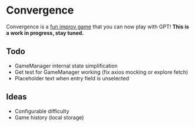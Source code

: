 # Convergence

Convergence is a [fun improv game](https://www.learnimprov.com/convergence/) that you can now play with GPT! **This is a work in progress, stay tuned.**

## Todo

- GameManager internal state simplification
- Get test for GameManager working (fix axios mocking or explore fetch)
- Placeholder text when entry field is unselected

## Ideas

- Configurable difficulty
- Game history (local storage)
